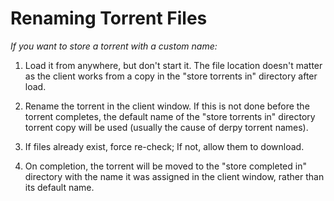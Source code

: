 # Renaming Torrent Files

_If you want to store a torrent with a custom name:_

1. Load it from anywhere, but don't start it. The file location doesn't matter
   as the client works from a copy in the "store torrents in" directory after
   load.

2. Rename the torrent in the client window. If this is not done before the
   torrent completes, the default name of the "store torrents in" directory
   torrent copy will be used (usually the cause of derpy torrent names).

3. If files already exist, force re-check; If not, allow them to download.

4. On completion, the torrent will be moved to the "store completed in"
   directory with the name it was assigned in the client window, rather than its
   default name.
